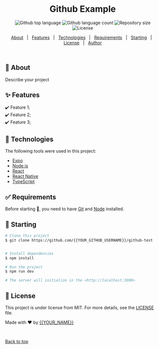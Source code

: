 <h1 align="center">Github Example</h1>

<p align="center">
  <img alt="Github top language" src="https://img.shields.io/github/languages/top/createdbyken/github-example?color=56BEB8">

  <img alt="Github language count" src="https://img.shields.io/github/languages/count/createdbyken/github-example?color=56BEB8">

  <img alt="Repository size" src="https://img.shields.io/github/repo-size/createdbyken/github-example?color=56BEB8">

  <img alt="License" src="https://img.shields.io/github/license/createdbyken/github-example?color=56BEB8">
</p>

<!-- Status -->

<!-- <h4 align="center"> 
	🚧  Github Test 🚀 Under construction...  🚧
</h4> 

<hr> -->

<p align="center">
  <a href="#dart-about">About</a> &#xa0; | &#xa0; 
  <a href="#sparkles-features">Features</a> &#xa0; | &#xa0;
  <a href="#rocket-technologies">Technologies</a> &#xa0; | &#xa0;
  <a href="#white_check_mark-requirements">Requirements</a> &#xa0; | &#xa0;
  <a href="#checkered_flag-starting">Starting</a> &#xa0; | &#xa0;
  <a href="#memo-license">License</a> &#xa0; | &#xa0;
  <a href="https://github.com/createdbyken" target="_blank">Author</a>
</p>

<br>

## 🎯 About ##

Describe your project

## ✨ Features ##

:heavy_check_mark: Feature 1;\
:heavy_check_mark: Feature 2;\
:heavy_check_mark: Feature 3;

## 🚀 Technologies ##

The following tools were used in this project:

- [Expo](https://expo.io/)
- [Node.js](https://nodejs.org/en/)
- [React](https://pt-br.reactjs.org/)
- [React Native](https://reactnative.dev/)
- [TypeScript](https://www.typescriptlang.org/)

## ✅ Requirements ##

Before starting :checkered_flag:, you need to have [Git](https://git-scm.com) and [Node](https://nodejs.org/en/) installed.

## 🚦 Starting ##

```bash
# Clone this project
$ git clone https://github.com/{{YOUR_GITHUB_USERNAME}}/github-test


# Install dependencies
$ npm install

# Run the project
$ npm run dev

# The server will initialize in the <http://localhost:3000>
```

## 📝 License ##

This project is under license from MIT. For more details, see the [LICENSE](LICENSE.md) file.


Made with :heart: by <a href="https://github.com/{{YOUR_GITHUB_USERNAME}}" target="_blank">{{YOUR_NAME}}</a>

&#xa0;

<a href="#top">Back to top</a>
